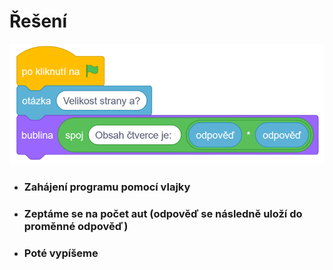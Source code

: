 # Řešení

![image](images/reseni.png)

- ### Zahájení programu pomocí vlajky
- ### Zeptáme se na počet aut (odpověď se následně uloží do proměnné odpověď)
- ### Poté vypíšeme 
